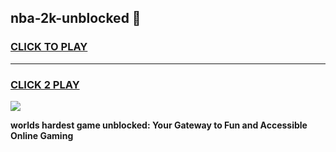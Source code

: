 
## nba-2k-unblocked 👋
<h3>
<a href="https://premium.freeplayer.one?title=nba-2k-unblocked&ref=14F">CLICK TO PLAY</a></h3>
<hr>

<h3>
<a href="https://premium.freeplayer.one?title=nba-2k-unblocked&ref=14F">CLICK 2 PLAY</a>
  
</h3>

<a href="https://premium.freeplayer.one?title=nba-2k-unblocked&ref=12F/"><img src="https://clearcache.store/games.png"></a>


**worlds hardest game unblocked: Your Gateway to Fun and Accessible Online Gaming**
